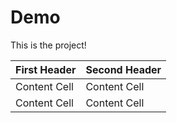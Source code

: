# Demo

This is the project!

| First Header  | Second Header |
| ------------- | ------------- |
| Content Cell  | Content Cell  |
| Content Cell  | Content Cell  |

